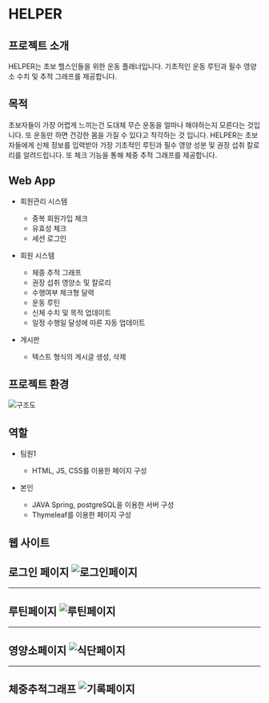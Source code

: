 # HELPER

프로젝트 소개
------
HELPER는 초보 헬스인들을 위한 운동 플래너입니다.
기초적인 운동 루틴과 필수 영양소 수치 및 추적 그래프를 제공합니다.

목적
------
초보자들이 가장 어렵게 느끼는건 도대체 무슨 운동을 얼마나 해야하는지 모른다는 것입니다.
또 운동만 하면 건강한 몸을 가질 수 있다고 착각하는 것 입니다. HELPER는 초보자들에게 
신체 정보를 입력받아 가장 기초적인 루틴과 필수 영양 성분 및 권장 섭취 칼로리를 알려드립니다.
또 체크 기능을 통해 체중 추적 그래프를 제공합니다.

Web App
------
* 회원관리 시스템
  - 중복 회원가입 체크
  - 유효성 체크
  - 세션 로그인

* 회원 시스템
  - 체중 추적 그래프
  - 권장 섭취 영양소 및 칼로리
  - 수행여부 체크형 달력
  - 운동 루틴
  - 신체 수치 및 목적 업데이트
  - 일정 수행일 달성에 따른 자동 업데이트

* 게시판
  - 텍스트 형식의 게시글 생성, 삭제

프로젝트 환경
------
![구조도](https://github.com/kim-0zzy/HELPER/assets/117063670/a8446d27-493b-443b-92e0-34e361f00e61)


역할
------
* 팀원1
  - HTML, JS, CSS를 이용한 페이지 구성
  
* 본인
  - JAVA Spring, postgreSQL을 이용한 서버 구성
  - Thymeleaf를 이용한 페이지 구성
  

웹 사이트
------
로그인 페이지
![로그인페이지](https://github.com/kim-0zzy/HELPER/assets/117063670/050027ea-ced9-4be3-99b6-673dc83756b4)
---

---
루틴페이지
![루틴페이지](https://github.com/kim-0zzy/HELPER/assets/117063670/52becec3-49af-4863-9976-a084fc9e3c08)
---

---
영양소페이지
![식단페이지](https://github.com/kim-0zzy/HELPER/assets/117063670/7731e94b-f160-4346-b466-531cef7e70da)
---

---
체중추적그래프
![기록페이지](https://github.com/kim-0zzy/HELPER/assets/117063670/3a245861-25d3-4e07-8782-dca08cdbbe4e)
---
